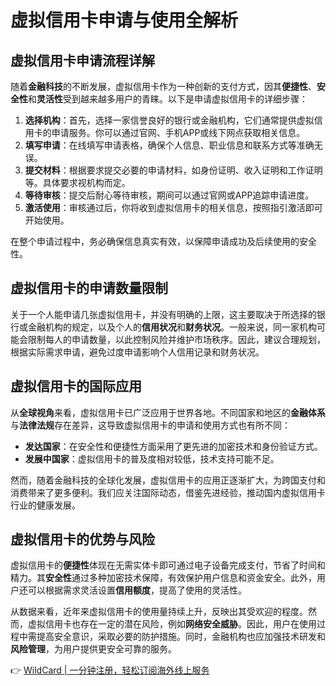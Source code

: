 # 虚拟信用卡申请与使用全解析

## 虚拟信用卡申请流程详解

随着**金融科技**的不断发展，虚拟信用卡作为一种创新的支付方式，因其**便捷性**、**安全性**和**灵活性**受到越来越多用户的青睐。以下是申请虚拟信用卡的详细步骤：

1. **选择机构**：首先，选择一家信誉良好的银行或金融机构，它们通常提供虚拟信用卡的申请服务。你可以通过官网、手机APP或线下网点获取相关信息。
2. **填写申请**：在线填写申请表格，确保个人信息、职业信息和联系方式等准确无误。
3. **提交材料**：根据要求提交必要的申请材料，如身份证明、收入证明和工作证明等。具体要求视机构而定。
4. **等待审核**：提交后耐心等待审核，期间可以通过官网或APP追踪申请进度。
5. **激活使用**：审核通过后，你将收到虚拟信用卡的相关信息，按照指引激活即可开始使用。

在整个申请过程中，务必确保信息真实有效，以保障申请成功及后续使用的安全性。

## 虚拟信用卡的申请数量限制

关于一个人能申请几张虚拟信用卡，并没有明确的上限，这主要取决于所选择的银行或金融机构的规定，以及个人的**信用状况**和**财务状况**。一般来说，同一家机构可能会限制每人的申请数量，以此控制风险并维护市场秩序。因此，建议合理规划，根据实际需求申请，避免过度申请影响个人信用记录和财务状况。

## 虚拟信用卡的国际应用

从**全球视角**来看，虚拟信用卡已广泛应用于世界各地。不同国家和地区的**金融体系**与**法律法规**存在差异，这导致虚拟信用卡的申请和使用方式也有所不同：

- **发达国家**：在安全性和便捷性方面采用了更先进的加密技术和身份验证方式。
- **发展中国家**：虚拟信用卡的普及度相对较低，技术支持可能不足。

然而，随着金融科技的全球化发展，虚拟信用卡的应用正逐渐扩大，为跨国支付和消费带来了更多便利。我们应关注国际动态，借鉴先进经验，推动国内虚拟信用卡行业的健康发展。

## 虚拟信用卡的优势与风险

虚拟信用卡的**便捷性**体现在无需实体卡即可通过电子设备完成支付，节省了时间和精力。其**安全性**通过多种加密技术保障，有效保护用户信息和资金安全。此外，用户还可以根据需求灵活设置**信用额度**，提高了使用的灵活性。

从数据来看，近年来虚拟信用卡的使用量持续上升，反映出其受欢迎的程度。然而，虚拟信用卡也存在一定的潜在风险，例如**网络安全威胁**。因此，用户在使用过程中需提高安全意识，采取必要的防护措施。同时，金融机构也应加强技术研发和**风险管理**，为用户提供更安全可靠的服务。

👉 [WildCard | 一分钟注册，轻松订阅海外线上服务](https://bbtdd.com/WildCard)